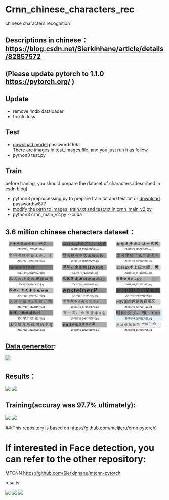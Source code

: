 # Crnn_chinese_characters_rec
chinese characters recognition

## Descriptions in chinese：https://blog.csdn.net/Sierkinhane/article/details/82857572

## (Please update pytorch to 1.1.0 https://pytorch.org/ )
## Update
* remove lmdb dataloader
* fix ctc loss
## Test
* [download model](https://pan.baidu.com/s/13Jk1q94BUZYvSYgPJkDr9Q) password:t99a  
There are images in test_images file, and you just run it as follow.
* python3 test.py

## Train
before traning, you should prepare the dataset of characters.(described in csdn blog)
* python3 preprocessing.py to prepare train.txt and test.txt or [download](https://pan.baidu.com/s/1rd4tm0sCq5fFgB2ziUxcrA) password:w877 
* [modify the path to images, train.txt and test.txt in crnn_main_v2.py](https://github.com/Sierkinhane/crnn_chinese_characters_rec/issues/124#issuecomment-515996489)
* python3 crnn_main_v2.py --cuda


## 3.6 million chinese characters dataset：
![](https://github.com/Sierkinhane/LearningRecords/blob/master/chinese_char.png)

## [Data generator](https://github.com/Sierkinhane/crnn_chinese_characters_rec/tree/master/data_generator):
![](https://github.com/Sierkinhane/crnn_chinese_characters_rec/blob/master/test_images/data_generator.png)

## Results：
![](https://github.com/Sierkinhane/crnn_chinese_characters_rec/blob/master/test_images/1.png)
![](https://github.com/Sierkinhane/crnn_chinese_characters_rec/blob/master/test_images/2.png)

## Training(accuray was 97.7% ultimately):
![](https://github.com/Sierkinhane/crnn_chinese_characters_rec/blob/master/test_images/3.png)
![](https://github.com/Sierkinhane/crnn_chinese_characters_rec/blob/master/test_images/4.png)

##(This repository is based on https://github.com/meijieru/crnn.pytorch)

# If interested in Face detection, you can refer to the other repository:
  MTCNN https://github.com/Sierkinhane/mtcnn-pytorch
  
  results:
  
  ![](https://github.com/Sierkinhane/mtcnn-pytorch/blob/master/results/r_1.jpg)
  ![](https://github.com/Sierkinhane/mtcnn-pytorch/blob/master/results/r_2.jpg)
  ![](https://github.com/Sierkinhane/mtcnn-pytorch/blob/master/results/r_3.jpg)
